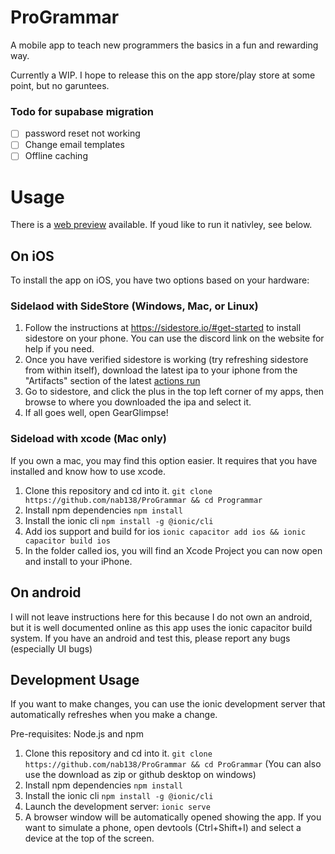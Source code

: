 # ProGrammar

A mobile app to teach new programmers the basics in a fun and rewarding way.

Currently a WIP. I hope to release this on the app store/play store at some point, but no garuntees.

### Todo for supabase migration

- [ ] password reset not working
- [ ] Change email templates
- [ ] Offline caching

# Usage

There is a [web preview](https://dashboard.ionicframework.com/app/28f7b0bb/preview/) available. If youd like to run it nativley, see below.

## On iOS

To install the app on iOS, you have two options based on your hardware:

### Sidelaod with SideStore (Windows, Mac, or Linux)

1. Follow the instructions at https://sidestore.io/#get-started to install sidestore on your phone. You can use the discord link on the website for help if you need.
2. Once you have verified sidestore is working (try refreshing sidestore from within itself), download the latest ipa to your iphone from the "Artifacts" section of the latest [actions run](https://github.com/nab138/ProGrammar/actions/workflows/build.yml)
3. Go to sidestore, and click the plus in the top left corner of my apps, then browse to where you downloaded the ipa and select it.
4. If all goes well, open GearGlimpse!

### Sideload with xcode (Mac only)

If you own a mac, you may find this option easier. It requires that you have installed and know how to use xcode.

1. Clone this repository and cd into it. `git clone https://github.com/nab138/ProGrammar && cd Programmar`
2. Install npm dependencies `npm install`
3. Install the ionic cli `npm install -g @ionic/cli`
4. Add ios support and build for ios `ionic capacitor add ios && ionic capacitor build ios`
5. In the folder called ios, you will find an Xcode Project you can now open and install to your iPhone.

## On android

I will not leave instructions here for this because I do not own an android, but it is well documented online as this app uses the ionic capacitor build system. If you have an android and test this, please report any bugs (especially UI bugs)

## Development Usage

If you want to make changes, you can use the ionic development server that automatically refreshes when you make a change.

Pre-requisites: Node.js and npm

1. Clone this repository and cd into it. `git clone https://github.com/nab138/ProGrammar && cd ProGrammar` (You can also use the download as zip or github desktop on windows)
2. Install npm dependencies `npm install`
3. Install the ionic cli `npm install -g @ionic/cli`
4. Launch the development server: `ionic serve`
5. A browser window will be automatically opened showing the app. If you want to simulate a phone, open devtools (Ctrl+Shift+I) and select a device at the top of the screen.
